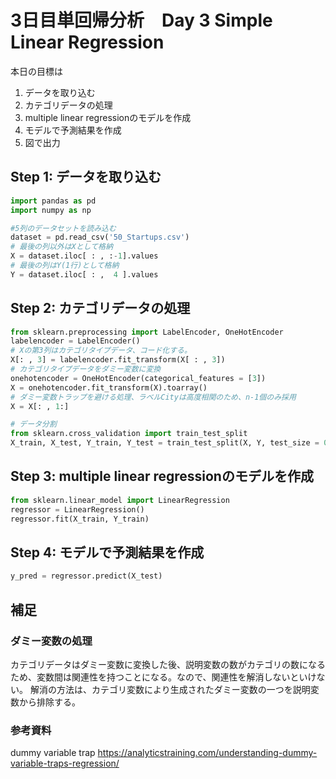 # 3日目単回帰分析　Day 3 Simple Linear Regression

本日の目標は
1. データを取り込む
2. カテゴリデータの処理
3. multiple linear regressionのモデルを作成
4. モデルで予測結果を作成
4. 図で出力

## Step 1: データを取り込む
```python
import pandas as pd
import numpy as np

#5列のデータセットを読み込む
dataset = pd.read_csv('50_Startups.csv')
# 最後の列以外はXとして格納
X = dataset.iloc[ : , :-1].values
# 最後の列はY(1行)として格納
Y = dataset.iloc[ : ,  4 ].values
```

## Step 2: カテゴリデータの処理
```python
from sklearn.preprocessing import LabelEncoder, OneHotEncoder
labelencoder = LabelEncoder()
# Xの第3列はカテゴリタイプデータ、コード化する。
X[: , 3] = labelencoder.fit_transform(X[ : , 3])
# カテゴリタイプデータをダミー変数に変換
onehotencoder = OneHotEncoder(categorical_features = [3])
X = onehotencoder.fit_transform(X).toarray()
# ダミー変数トラップを避ける処理、ラベルCityは高度相関のため、n-1個のみ採用
X = X[: , 1:]

# データ分割
from sklearn.cross_validation import train_test_split
X_train, X_test, Y_train, Y_test = train_test_split(X, Y, test_size = 0.2, random_state = 0)
```

## Step 3: multiple linear regressionのモデルを作成
```python
from sklearn.linear_model import LinearRegression
regressor = LinearRegression()
regressor.fit(X_train, Y_train)
```
## Step 4: モデルで予測結果を作成
```python
y_pred = regressor.predict(X_test)

```

## 補足
### ダミー変数の処理
カテゴリデータはダミー変数に変換した後、説明変数の数がカテゴリの数になるため、変数間は関連性を持つことになる。なので、関連性を解消しないといけない。
解消の方法は、カテゴリ変数により生成されたダミー変数の一つを説明変数から排除する。

### 参考資料
dummy variable trap https://analyticstraining.com/understanding-dummy-variable-traps-regression/
